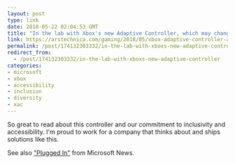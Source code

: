 ```yaml
---
layout: post
type: link
date: 2018-05-22 02:04:53 GMT
title: "In the lab with Xbox's new Adaptive Controller, which may change gaming forever"
link: https://arstechnica.com/gaming/2018/05/xbox-adaptive-controller-a-bold-answer-to-the-tricky-world-of-accessible-gaming/
permalink: /post/174132303332/in-the-lab-with-xboxs-new-adaptive-controller
redirect_from: 
  - /post/174132303332/in-the-lab-with-xboxs-new-adaptive-controller
categories:
- microsoft
- xbox
- accessibility
- inclusion
- diversity
- xac
---
```


<p>So great to read about this controller and our commitment to inclusivity and accessibility. I'm proud to work for a company that thinks about and ships solutions like this.</p>
<p>See also <a href="https://news.microsoft.com/stories/xbox-adaptive-controller/">"Plugged In"</a> from Microsoft News.</p>